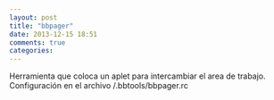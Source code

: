 ```yaml
---
layout: post
title: "bbpager"
date: 2013-12-15 18:51
comments: true
categories: 
---
```

Herramienta que coloca un aplet para intercambiar el area de trabajo. Configuración en el archivo /.bbtools/bbpager.rc 

